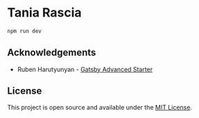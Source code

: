 # Tania Rascia

```bash
npm run dev
```

## Acknowledgements

- Ruben Harutyunyan - [Gatsby Advanced Starter](https://github.com/vagr9k/gatsby-advanced-starter/)

## License

This project is open source and available under the [MIT License](LICENSE).

